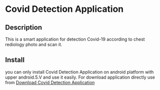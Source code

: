# Covid Detection Application
## Description
This is a smart application for detection Covid-19 according to chest rediology photo and scan it.
## Install
you can only install Covid Detection Application on android platform with upper android.5.V and use it easily.
For download application directly use from [Download Covid Detection Application](url) 

